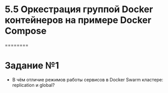 # 5.5 Оркестрация группой Docker контейнеров на примере Docker Compose
========

# Задание №1

- В чём отличие режимов работы сервисов в Docker Swarm кластере: replication и global?
  
  
